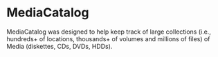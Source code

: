# MediaCatalog
 MediaCatalog was designed to help keep track of large collections (i.e., hundreds+ of locations, thousands+ of volumes and millions of files) of Media (diskettes, CDs, DVDs, HDDs).
